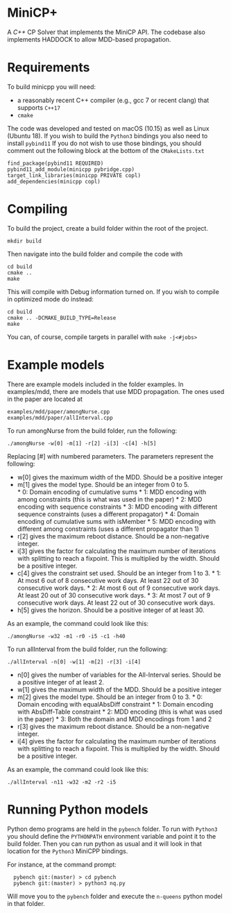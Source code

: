 # MiniCP+

A *C++* CP Solver that implements the MiniCP API. The codebase also implements
HADDOCK to allow MDD-based propagation.

# Requirements

To build minicpp you will need:

- a reasonably recent C++ compiler (e.g., gcc 7 or recent clang) that supports `C++17`
- `cmake`

The code was developed and tested on macOS (10.15) as well as Linux (Ubuntu 18). 
If you wish to build the `Python3` bindings you also need to install `pybind11`
If you do not wish to use those bindings, you should comment out the following
block at the bottom of the `CMakeLists.txt`

```
find_package(pybind11 REQUIRED)
pybind11_add_module(minicpp pybridge.cpp)
target_link_libraries(minicpp PRIVATE copl)
add_dependencies(minicpp copl)
```





# Compiling

To build the project, create a build folder within the root of the project.

```
mkdir build
```

Then navigate into the build folder and compile the code with

```
cd build
cmake ..
make
```

This will compile with Debug information turned on. If you wish to compile in optimized mode do instead:

```
cd build
cmake .. -DCMAKE_BUILD_TYPE=Release
make
```

You can, of course, compile targets in parallel with `make -j<#jobs>`

# Example models

There are example models included in the folder examples.  In
examples/mdd, there are models that use MDD propagation.  The ones
used in the paper are located at 

```
examples/mdd/paper/amongNurse.cpp
examples/mdd/paper/allInterval.cpp
```

To run amongNurse from the build folder, run the following:

```
./amongNurse -w[0] -m[1] -r[2] -i[3] -c[4] -h[5]
```

Replacing [#] with numbered parameters.  The parameters represent the following:

- w[0] gives the maximum width of the MDD.  Should be a positive integer
- m[1] gives the model type.  Should be an integer from 0 to 5.     
      * 0: Domain encoding of cumulative sums
      * 1: MDD encoding with among constraints (this is what was used in the paper)
      * 2: MDD encoding with sequence constraints
      * 3: MDD encoding with different sequence constraints (uses a different propagator)
      * 4: Domain encoding of cumulative sums with isMember
      * 5: MDD encoding with different among constraints (uses a different propagator than 1)
- r[2] gives the maximum reboot distance.  Should be a non-negative integer.
- i[3] gives the factor for calculating the maximum number of
iterations with splitting to reach a fixpoint.  This is multiplied by
the width.  Should be a positive integer. 
- c[4] gives the constraint set used.  Should be an integer from 1 to 3.
      * 1: At most 6 out of 8 consecutive work days.  At least 22 out of 30 consecutive work days.
      * 2: At most 6 out of 9 consecutive work days.  At least 20 out of 30 consecutive work days.
      * 3: At most 7 out of 9 consecutive work days.  At least 22 out of 30 consecutive work days.
- h[5] gives the horizon.  Should be a positive integer of at least 30.

As an example, the command could look like this:

```
./amongNurse -w32 -m1 -r0 -i5 -c1 -h40
```

To run allInterval from the build folder, run the following:

```
./allInterval -n[0] -w[1] -m[2] -r[3] -i[4]
```

- n[0] gives the number of variables for the All-Interval series.  Should be a positive integer of at least 2.
- w[1] gives the maximum width of the MDD.  Should be a positive integer
- m[2] gives the model type.  Should be an integer from 0 to 3.
      * 0: Domain encoding with equalAbsDiff constraint
      * 1: Domain encoding with AbsDiff-Table constraint
      * 2: MDD encoding (this is what was used in the paper)
      * 3: Both the domain and MDD encodings from 1 and 2
- r[3] gives the maximum reboot distance.  Should be a non-negative integer.
- i[4] gives the factor for calculating the maximum number of
iterations with splitting to reach a fixpoint.  This is multiplied by
the width.  Should be a positive integer. 

As an example, the command could look like this:

```
./allInterval -n11 -w32 -m2 -r2 -i5
```

# Running Python models

Python demo programs are held in the `pybench` folder. To run with `Python3`
you should define the `PYTHONPATH` environment variable and point it to the
build folder. Then you can run python as usual and it will look in that 
location for the `Python3` MiniCPP bindings. 

For instance, at the command prompt:

```
  pybench git:(master) > cd pybench
  pybench git:(master) > python3 nq.py
```

Will move you to the `pybench` folder and execute the `n-queens` python model
in that folder.


